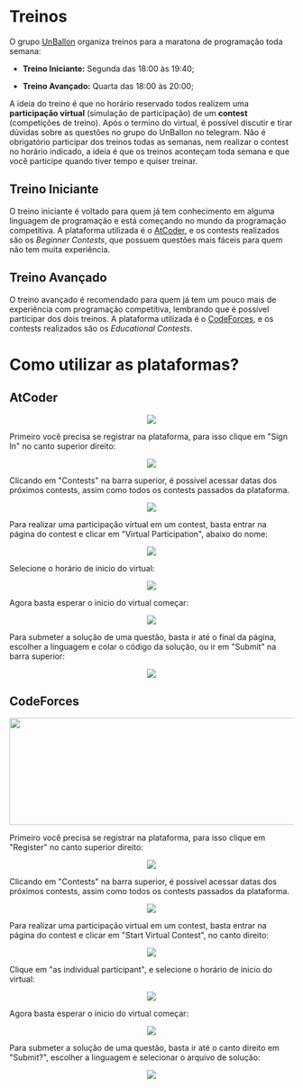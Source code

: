 # Treinos

O grupo [UnBallon](https://t.me/unballoon) organiza treinos para a maratona de programação toda semana:

* **Treino Iniciante:** Segunda das 18:00 às 19:40;

* **Treino Avançado:** Quarta das 18:00 às 20:00;

A ideia do treino é que no horário reservado todos realizem uma **participação virtual** (simulação de participação) de um **contest** (competições de treino). Após o termino do virtual, é possível discutir e tirar dúvidas sobre as questões no grupo do UnBallon no telegram. Não é obrigatório participar dos treinos todas as semanas, nem realizar o contest no horário indicado, a ideia é que os treinos aconteçam toda semana e que você participe quando tiver tempo e quiser treinar.

## Treino Iniciante

O treino iniciante é voltado para quem já tem conhecimento em alguma linguagem de programação e está começando no mundo da programação competitiva.
A plataforma utilizada é o [AtCoder](https://atcoder.jp/), e os contests realizados são os *Beginner Contests*, que possuem questões mais fáceis para quem não tem muita experiência.

## Treino Avançado

O treino avançado é recomendado para quem já tem um pouco mais de experiência com programação competitiva, lembrando que é possível participar dos dois treinos.
A plataforma utilizada é o [CodeForces](https://codeforces.com/), e os contests realizados são os *Educational Contests*.

# Como utilizar as plataformas?

## AtCoder

<p align="center">
  <img src="https://cdn-ak.f.st-hatena.com/images/fotolife/a/aftercider/20190428/20190428202214.png">
</p>

Primeiro você precisa se registrar na plataforma, para isso clique em "Sign In" no canto superior direito:

<p align="center">
  <img src=img/A_register.png>
</p>

Clicando em "Contests" na barra superior, é possível acessar datas dos próximos contests, assim como todos os contests passados da plataforma.

<p align="center">
  <img src=img/A_contests.png>
</p>

Para realizar uma participação virtual em um contest, basta entrar na página do contest e clicar em "Virtual Participation", abaixo do nome:

<p align="center">
  <img src=img/A_virtual1.png>
</p>

Selecione o horário de inicio do virtual:

<p align="center">
  <img src=img/A_virtual2.png>
</p>

Agora basta esperar o inicio do virtual começar:

<p align="center">
  <img src=img/A_virtual3.png>
</p>

Para submeter a solução de uma questão, basta ir até o final da página, escolher a linguagem e colar o código da solução, ou ir em  "Submit" na barra superior:

<p align="center">
  <img src=img/A_submit.png>
</p>






## CodeForces
<p align="center">
  <img width="1200" height="190" src="https://researchweb.iiit.ac.in/~soumyasis.gun/codeforces.png">
</p>

Primeiro você precisa se registrar na plataforma, para isso clique em "Register" no canto superior direito:

<p align="center">
  <img src=img/register1.png>
</p>

Clicando em "Contests" na barra superior, é possível acessar datas dos próximos contests, assim como todos os contests passados da plataforma.

<p align="center">
  <img src=img/contests.png>
</p>

Para realizar uma participação virtual em um contest, basta entrar na página do contest e clicar em "Start Virtual Contest", no canto direito:

<p align="center">
  <img src=img/virtual1.png>
</p>

Clique em "as individual participant", e selecione o horário de inicio do virtual:

<p align="center">
  <img src=img/virtual2.png>
</p>

Agora basta esperar o inicio do virtual começar:

<p align="center">
  <img src=img/virtual3.png>
</p>

Para submeter a solução de uma questão, basta ir até o canto direito em "Submit?", escolher a linguagem e selecionar o arquivo de solução:

<p align="center">
  <img src=img/virtual4.png>
</p>



